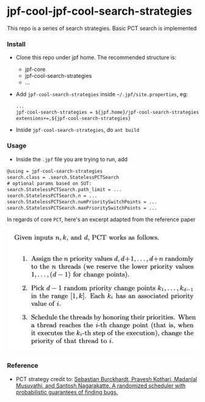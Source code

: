 # jpf-cool-jpf-cool-search-strategies

This repo is a series of search strategies. Basic PCT search is implemented

### Install 

- Clone this repo under jpf home.  The recommended structure is:

  - jpf-core
  - jpf-cool-search-strategies
  - ...

- Add `jpf-cool-search-strategies` inside `~/.jpf/site.properties`, eg:

  ```properties
  ...
  jpf-cool-search-strategies = ${jpf.home}/jpf-cool-search-strategies
  extensions+=,${jpf-cool-search-strategies}
  ```

  

- Inside `jpf-cool-search-strategies`, do `ant build`



### Usage

- Inside the `.jpf` file you are trying to run, add 

```properties
@using = jpf-cool-search-strategies
search.class = .search.StatelessPCTSearch
# optional params based on SUT:
search.StatelessPCTSearch.path_limit = ...
search.StatelessPCTSearch.n = ...
search.StatelessPCTSearch.numPrioritySwitchPoints = ...
search.StatelessPCTSearch.maxPrioritySwitchPoints = ...
```

In regards of core `PCT`, here's an excerpt adapted from the reference paper

![634DA21A-D919-4F55-B1E5-29CBE0FA6A05](img_pct.png)



### Reference

- PCT strategy credit to: [Sebastian Burckhardt, Pravesh Kothari, Madanlal Musuvathi, and Santosh Nagarakatte. A randomized scheduler with probabilistic guarantees of finding bugs.](https://dl.acm.org/citation.cfm?id=1736040)

  

